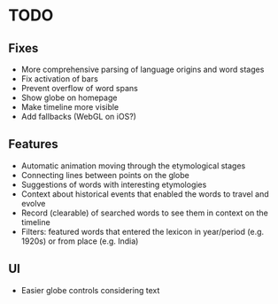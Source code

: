 # TODO

## Fixes
- More comprehensive parsing of language origins and word stages
- Fix activation of bars
- Prevent overflow of word spans
- Show globe on homepage
- Make timeline more visible
- Add fallbacks (WebGL on iOS?)

## Features
- Automatic animation moving through the etymological stages
- Connecting lines between points on the globe
- Suggestions of words with interesting etymologies
- Context about historical events that enabled the words to travel and evolve
- Record (clearable) of searched words to see them in context on the timeline
- Filters: featured words that entered the lexicon in year/period (e.g. 1920s) or from place (e.g. India)

## UI
- Easier globe controls considering text